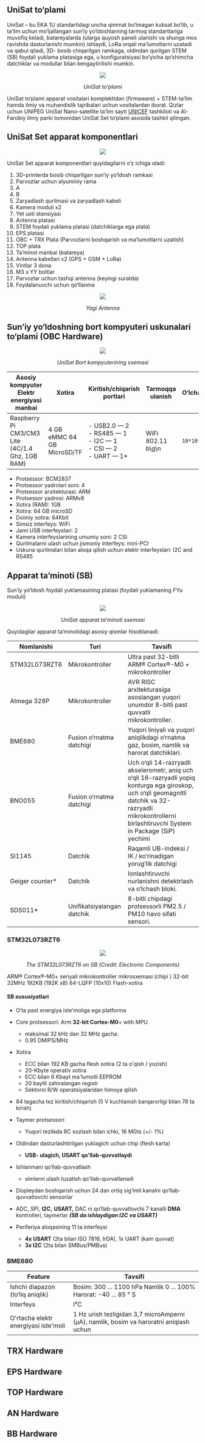 ## UniSat to‘plami

UniSat – bu EKA 1U standartidagi uncha qimmat bo‘lmagan kubsat bo‘lib, u ta’lim uchun mo‘ljallangan sun’iy yo‘ldoshlarning tarmoq standartlariga muvofiq keladi, batareyalarda (ularga quyosh paneli ulanishi va shunga mos ravishda dasturlanishi mumkin) ishlaydi, LoRa orqali ma’lumotlarni uzatadi va qabul qiladi, 3D- bosib chiqarilgan ramkaga, oldindan qurilgan STEM (SB) foydali yuklama platasiga ega, u konfiguratsiyasi bo‘yicha qo‘shimcha datchiklar va modullar bilan kengaytirilishi mumkin.

<p align="center">
    <img src="assets/images/set.jpg">
</p>
<p align="center"><i>UniSat to‘plami</i></p>

UniSat to‘plami apparat vositalari komplektidan (firmaware) + STEM-ta’lim hamda ilmiy va muhandislik tajribalari uchun vositalardan iborat. Qizlar uchun UNIPEG UniSat Nano-satellite ta’lim sayti [UNICEF](https://unicef.org)  tashkiloti va Al-Farobiy ilmiy parki tomonidan UniSat Set to‘plami asosida tashkil qilingan.

## UniSat Set apparat komponentlari 

<p align="center">
    <img src="assets/images/components.png">
</p>

UniSat Set apparat komponentlari quyidagilarni o‘z ichiga oladi:

1. 3D-printerda bosib chiqarilgan sun’iy yo‘ldosh ramkasi
2. Parvozlar uchun alyuminiy rama
3. A
4. B
5. Zaryadlash qurilmasi va zaryadlash kabeli
6. Kamera moduli x2 
7. Yet usti stansiyasi
8. Antenna platasi
9. STEM foydali yuklama platasi (datchiklarga ega plata)
10. EPS platasi
11. OBC + TRX Plata (Parvozlarni boshqarish va ma’lumotlarni uzatish)
12. TOP plata
13. Ta’minot manbai (batareya) 
14. Antenna kabellari x2 (GPS + GSM + LoRa)
15. Vintlar 3 dona
16. M3 x YY boltlar
17. Parvozlar uchun tashqi antenna (keyingi suratda)
18. Foydalanuvchi uchun qo‘llanma

<p align="center">
    <img src="assets/images/yagi-antenna.jpeg">
</p>
<p align="center"><i>Yagi Antenna</i></p>

## **Sun’iy yo‘ldoshning bort kompyuteri uskunalari to‘plami**  (OBC Hardware)

<p align="center">
    <img src="assets/images/obc-layout.png">
  <p align="center"><i>UniSat Bort kompyuterining sxemasi</i></p>
</p>




| Asosiy kompyuter Elektr energiyasi manbai       | Xotira                     | Kiritish/chiqarish portlari                                  | Tarmoqqa ulanish  | O‘lchamlari  |
| ----------------------------------------------- | -------------------------- | ------------------------------------------------------------ | ----------------- | ------------ |
| Raspberry Pi CM3/CM3 Lite (4C/1.4 Ghz, 1GB RAM) | 4 GB eMMC 64 GB MicroSD/TF | - USB2.0 — 2 <br />- RS485 — 1 <br />- I2C — 1<br /> - CSI — 2 <br />- UART — 1* | WiFi 802.11 b\g\n | `10*10*0.46` |

- Protsessor: BCM2837
- Protsessor yadrolari soni: 4
- Protsessor arxitekturasi: ARM
- Protsessor yadrosi: ARMv8
- Xotira (RAM): 1GB
- Xotira: 64 GB microSD
- Doimiy xotira: 64Kbit
- Simsiz interfeys: WiFi
- Jami USB interfeyslari: 2
- Kamera interfeyslarining umumiy soni: 2 CSI
- Qurilmalarni ulash uchun jismoniy interfeys: mini-PCI
- Uskuna qurilmalari bilan aloqa qilish uchun elektr interfeyslari: I2C and RS485

## Apparat ta’minoti (SB)

Sun’iy yo‘ldosh foydali yuklamasining platasi (foydali yuklamaning FYu moduli)

<p align="center">
    <img src="assets/images/sb-layout.png">
  <p align="center"><i>UniSat apparat ta’minoti sxemasi</i></p>
</p>


Quyidagilar apparat ta’minotidagi asosiy qismlar hisoblanadi:

| Nomlanishi      | Turi                       | Tavsifi                                                      |
| --------------- | -------------------------- | ------------------------------------------------------------ |
| STM32L073RZT6   | Mikrokontroller            | Ultra past 32-bitli ARM® Cortex®-M0 + mikrokontroller        |
| Atmega 328P     | Mikrokontroller            | AVR RISC arxitekturasiga asoslangan yuqori unumdor 8-bitli past quvvatli mikrokontroller. |
| BME680          | Fusion o‘rnatma datchigi   | Yuqori liniyali va yuqori aniqlikdagi o‘rnatma gaz, bosim, namlik va harorat datchiklari. |
| BNO055          | Fusion o‘rnatma datchigi   | Uch o‘qli 14-razryadli akselerometr, aniq uch o‘qli 16-razryadli yopiq konturga ega giroskop, uch o‘qli geomagnitli datchik va 32-razryadli mikrokontrollerni birlashtiruvchi System in Package (SiP) yechimi |
| SI1145          | Datchik                    | Raqamli UB-indeksi / IK / ko‘rinadigan yorug‘lik datchigi    |
| Geiger counter* | Datchik                    | Ionlashtiruvchi nurlanishni detektrlash va o‘lchash bloki.   |
| SDS011*         | Unifikatsiyalangan datchik | 8-bitli chipdagi protsessorli PM2.5 / PM10 havo sifati sensori. |

### STM32L073RZT6

<p align="center">
    <img src="assets/images/stm32l0.jpeg">
  <p align="center"><i>The STM32L073RZT6 on SB (Credit: Electronic Components)</i></p>
</p>

ARM® Cortex®-M0+ seriyali mikrokontroller mikrosxemasi (chipi ) 32-bit 32MHz 192KB (192K x8) 64-LQFP (10x10) Flash-xotira

#### SB xususiyatlari

- O‘ta past energiya iste’moliga ega platforma  
- Core protsessori: Arm **32-bit Cortex-M0**+ with MPU
  - maksimal 32 kHz dan 32 MHz gacha.
  - 0.95 DMIPS/MHz
- Xotira
  - ECC bilan 192 KB gacha flesh xotira (2 ta o'qish / yozish)
  - 20-Kbyte operativ xotira 
  - ECC bilan 6 Kbayt ma'lumotli EEPROM
  - 20 baytli zahiralangan registr
  - Sektorni R/W operatsiyalaridan himoya qilish
- 84 tagacha tez kiritish/chiqarish (5 V kuchlanish barqarorligi bilan 78 ta kirish)
- Taymer protsessori
  - Yuqori tezlikda RC sozlash bilan ichki, 16 MGts (+/- 1%)
- Oldindan dasturlashtirilgan yuklagich uchun chip (flesh karta)
  - **USB- ulagich, USART qo'llab-quvvatlaydi** 
- Ishlanmani qo‘llab-quvvatlash
  - simlarni ulash tuzatish qo'llab-quvvatlanadi

- Displeydan boshqarish uchun 24 dan ortiq sig‘imli kanalni qo‘llab-quvvatlovchi sensorlar 
- ADC, SPI,  **I2C,**  **USART,** DAC ni qo‘llab-quvvatlovchi 7 kanalli **DMA** kontrolleri, taymerlar ***(SB da ishlaydigan I2C va USART)***
- Periferiya aloqasining 11 ta interfeysi
  - **4x USART** (2ta bilan ISO 7816, IrDA), 1x UART (kam quvvat)
  - **3x I2C** (2ta bilan SMBus/PMBus)

### BME680

| Feature                              | Tavsifi                                                      |
| ------------------------------------ | ------------------------------------------------------------ |
| Ishchi diapazon (to‘liq aniqlik)     | Bosim: 300 ... 1100 hPa Namlik 0 ... 100% Harorat: -40 ... 85 ° S |
| Interfeys                            | I²C                                                          |
| O'rtacha elektr energiyasi iste'moli | 1 Hz urish tezligidan 3,7 microAmperni (µA), namlik, bosim va haroratni aniqlash uchun |

## TRX Hardware

## EPS Hardware 

## TOP Hardware

## AN Hardware

## BB Hardware



